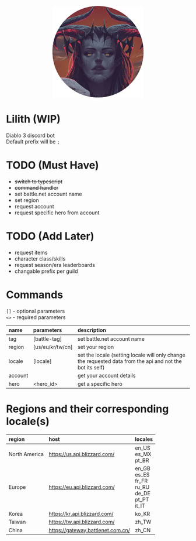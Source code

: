 <div align="center">
    <img height="250" src="./assets/avatar-round.png">
</div>

# Lilith (WIP)
Diablo 3 discord bot \
Default prefix will be `;`

# TODO (Must Have)
- ~~switch to typescript~~
- ~~command handler~~
- set battle.net account name
- set region
- request account
- request specific hero from account

# TODO (Add Later)
- request items
- character class/skills
- request season/era leaderboards
- changable prefix per guild

# Commands
`[]` - optional parameters \
`<>` - required parameters

| name | parameters | description |
|:-|:-|:-|
| tag | [battle-tag] | set battle.net account name |
| region | [us/eu/kr/tw/cn] | set your region |
| locale | [locale] | set the locale (setting locale will only change the requested data from the api and not the bot its self) |
| account || get your account details |
| hero | <hero_id> | get a specific hero |

# Regions and their corresponding locale(s)
| region | host | locales |
|:-|:-|:-|
| North America | https://us.api.blizzard.com/ | en_US <br> es_MX <br> pt_BR |
| Europe | https://eu.api.blizzard.com/ | en_GB <br> es_ES <br> fr_FR <br> ru_RU <br> de_DE <br> pt_PT <br> it_IT |
| Korea | https://kr.api.blizzard.com/ | ko_KR |
| Taiwan | https://tw.api.blizzard.com/ | zh_TW |
| China | https://gateway.battlenet.com.cn/ | zh_CN |

